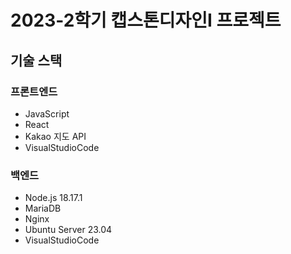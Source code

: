 # 2023-2학기 캡스톤디자인I 프로젝트

## 기술 스택
### 프론트엔드
* JavaScript
* React
* Kakao 지도 API
* VisualStudioCode

### 백엔드
* Node.js 18.17.1
* MariaDB
* Nginx
* Ubuntu Server 23.04
* VisualStudioCode
